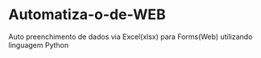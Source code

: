 # Automatiza-o-de-WEB
Auto preenchimento de dados via Excel(xlsx) para Forms(Web) utilizando linguagem Python
